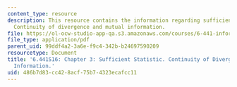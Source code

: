 ```yaml
---
content_type: resource
description: This resource contains the information regarding sufficient statistic.
  Continuity of divergence and mutual information.
file: https://ol-ocw-studio-app-qa.s3.amazonaws.com/courses/6-441-information-theory-spring-2016/486b7d83cc428acf75b74323ecafcc11_MIT6_441S16_chapter_3.pdf
file_type: application/pdf
parent_uid: 99ddf4a2-3a6e-f9c4-342b-b24697590209
resourcetype: Document
title: '6.441S16: Chapter 3: Sufficient Statistic. Continuity of Divergence and Mutual
  Information.'
uid: 486b7d83-cc42-8acf-75b7-4323ecafcc11
---
```

